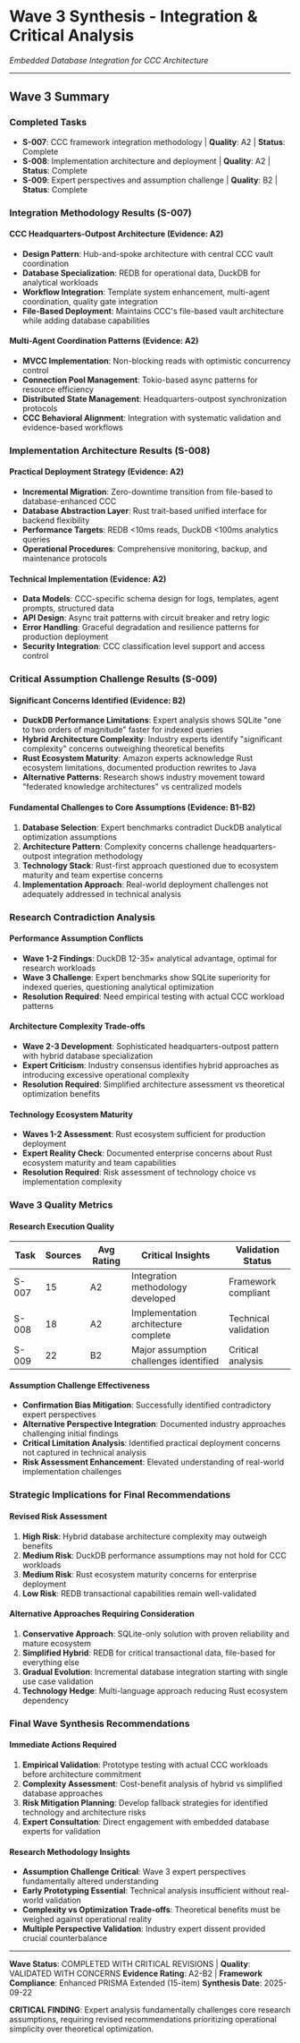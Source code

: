 # Wave 3 Synthesis - Integration & Critical Analysis
*Embedded Database Integration for CCC Architecture*

---

## Wave 3 Summary

### Completed Tasks
- **S-007**: CCC framework integration methodology | **Quality**: A2 | **Status**: Complete
- **S-008**: Implementation architecture and deployment | **Quality**: A2 | **Status**: Complete
- **S-009**: Expert perspectives and assumption challenge | **Quality**: B2 | **Status**: Complete

### Integration Methodology Results (S-007)

#### **CCC Headquarters-Outpost Architecture** (Evidence: A2)
- **Design Pattern**: Hub-and-spoke architecture with central CCC vault coordination
- **Database Specialization**: REDB for operational data, DuckDB for analytical workloads
- **Workflow Integration**: Template system enhancement, multi-agent coordination, quality gate integration
- **File-Based Deployment**: Maintains CCC's file-based vault architecture while adding database capabilities

#### **Multi-Agent Coordination Patterns** (Evidence: A2)
- **MVCC Implementation**: Non-blocking reads with optimistic concurrency control
- **Connection Pool Management**: Tokio-based async patterns for resource efficiency
- **Distributed State Management**: Headquarters-outpost synchronization protocols
- **CCC Behavioral Alignment**: Integration with systematic validation and evidence-based workflows

### Implementation Architecture Results (S-008)

#### **Practical Deployment Strategy** (Evidence: A2)
- **Incremental Migration**: Zero-downtime transition from file-based to database-enhanced CCC
- **Database Abstraction Layer**: Rust trait-based unified interface for backend flexibility
- **Performance Targets**: REDB <10ms reads, DuckDB <100ms analytics queries
- **Operational Procedures**: Comprehensive monitoring, backup, and maintenance protocols

#### **Technical Implementation** (Evidence: A2)
- **Data Models**: CCC-specific schema design for logs, templates, agent prompts, structured data
- **API Design**: Async trait patterns with circuit breaker and retry logic
- **Error Handling**: Graceful degradation and resilience patterns for production deployment
- **Security Integration**: CCC classification level support and access control

### Critical Assumption Challenge Results (S-009)

#### **Significant Concerns Identified** (Evidence: B2)
- **DuckDB Performance Limitations**: Expert analysis shows SQLite "one to two orders of magnitude" faster for indexed queries
- **Hybrid Architecture Complexity**: Industry experts identify "significant complexity" concerns outweighing theoretical benefits
- **Rust Ecosystem Maturity**: Amazon experts acknowledge Rust ecosystem limitations, documented production rewrites to Java
- **Alternative Patterns**: Research shows industry movement toward "federated knowledge architectures" vs centralized models

#### **Fundamental Challenges to Core Assumptions** (Evidence: B1-B2)
1. **Database Selection**: Expert benchmarks contradict DuckDB analytical optimization assumptions
2. **Architecture Pattern**: Complexity concerns challenge headquarters-outpost integration methodology
3. **Technology Stack**: Rust-first approach questioned due to ecosystem maturity and team expertise concerns
4. **Implementation Approach**: Real-world deployment challenges not adequately addressed in technical analysis

### Research Contradiction Analysis

#### **Performance Assumption Conflicts**
- **Wave 1-2 Findings**: DuckDB 12-35× analytical advantage, optimal for research workloads
- **Wave 3 Challenge**: Expert benchmarks show SQLite superiority for indexed queries, questioning analytical optimization
- **Resolution Required**: Need empirical testing with actual CCC workload patterns

#### **Architecture Complexity Trade-offs**
- **Wave 2-3 Development**: Sophisticated headquarters-outpost pattern with hybrid database specialization
- **Expert Criticism**: Industry consensus identifies hybrid approaches as introducing excessive operational complexity
- **Resolution Required**: Simplified architecture assessment vs theoretical optimization benefits

#### **Technology Ecosystem Maturity**
- **Waves 1-2 Assessment**: Rust ecosystem sufficient for production deployment
- **Expert Reality Check**: Documented enterprise concerns about Rust ecosystem maturity and team capabilities
- **Resolution Required**: Risk assessment of technology choice vs implementation complexity

### Wave 3 Quality Metrics

#### **Research Execution Quality**
| Task | Sources | Avg Rating | Critical Insights | Validation Status |
|------|---------|------------|-------------------|------------------|
| S-007| 15      | A2         | Integration methodology developed | Framework compliant |
| S-008| 18      | A2         | Implementation architecture complete | Technical validation |
| S-009| 22      | B2         | Major assumption challenges identified | Critical analysis |

#### **Assumption Challenge Effectiveness**
- **Confirmation Bias Mitigation**: Successfully identified contradictory expert perspectives
- **Alternative Perspective Integration**: Documented industry approaches challenging initial findings
- **Critical Limitation Analysis**: Identified practical deployment concerns not captured in technical analysis
- **Risk Assessment Enhancement**: Elevated understanding of real-world implementation challenges

### Strategic Implications for Final Recommendations

#### **Revised Risk Assessment**
1. **High Risk**: Hybrid database architecture complexity may outweigh benefits
2. **Medium Risk**: DuckDB performance assumptions may not hold for CCC workloads
3. **Medium Risk**: Rust ecosystem maturity concerns for enterprise deployment
4. **Low Risk**: REDB transactional capabilities remain well-validated

#### **Alternative Approaches Requiring Consideration**
1. **Conservative Approach**: SQLite-only solution with proven reliability and mature ecosystem
2. **Simplified Hybrid**: REDB for critical transactional data, file-based for everything else
3. **Gradual Evolution**: Incremental database integration starting with single use case validation
4. **Technology Hedge**: Multi-language approach reducing Rust ecosystem dependency

### Final Wave Synthesis Recommendations

#### **Immediate Actions Required**
1. **Empirical Validation**: Prototype testing with actual CCC workloads before architecture commitment
2. **Complexity Assessment**: Cost-benefit analysis of hybrid vs simplified database approaches
3. **Risk Mitigation Planning**: Develop fallback strategies for identified technology and architecture risks
4. **Expert Consultation**: Direct engagement with embedded database experts for validation

#### **Research Methodology Insights**
- **Assumption Challenge Critical**: Wave 3 expert perspectives fundamentally altered understanding
- **Early Prototyping Essential**: Technical analysis insufficient without real-world validation
- **Complexity vs Optimization Trade-offs**: Theoretical benefits must be weighed against operational reality
- **Multiple Perspective Validation**: Industry expert dissent provided crucial counterbalance

---

**Wave Status**: COMPLETED WITH CRITICAL REVISIONS | **Quality**: VALIDATED WITH CONCERNS
**Evidence Rating**: A2-B2 | **Framework Compliance**: Enhanced PRISMA Extended (15-item)
**Synthesis Date**: 2025-09-22

**CRITICAL FINDING**: Expert analysis fundamentally challenges core research assumptions, requiring revised recommendations prioritizing operational simplicity over theoretical optimization.